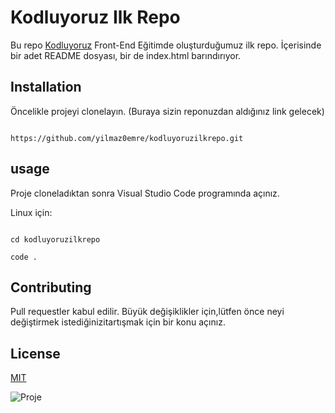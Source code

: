 # Kodluyoruz Ilk Repo

Bu repo [Kodluyoruz](https://www.kodluyoruz.org/) Front-End Eğitimde oluşturduğumuz ilk repo. İçerisinde bir adet README dosyası, bir de index.html barındırıyor.

## Installation

Öncelikle projeyi clonelayın. (Buraya sizin reponuzdan aldığınız link gelecek)

``` 

https://github.com/yilmaz0emre/kodluyoruzilkrepo.git

```

## usage

Proje cloneladıktan sonra Visual Studio Code programında açınız.

Linux için:

```

cd kodluyoruzilkrepo

code .

```

## Contributing

Pull requestler kabul edilir. Büyük değişiklikler için,lütfen önce neyi değiştirmek istediğinizitartışmak için bir konu açınız.

## License

[MIT](https://github.com/git/git-scm.com/blob/main/MIT-LICENSE.txt)

![Proje](https://upload.travelawaits.com/ta/uploads/2021/04/pug-in-sunglassesdae023-scaled.jpg)
